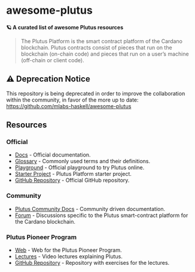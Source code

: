 # awesome-plutus

**🪐 A curated list of awesome Plutus resources**

> The Plutus Platform is the smart contract platform of the Cardano blockchain. Plutus contracts consist of pieces that run on the blockchain (on-chain code) and pieces that run on a user’s machine (off-chain or client code).

## ⚠️ Deprecation Notice

This repository is being deprecated in order to improve the collaboration within the community, in favor of the more up to date: https://github.com/mlabs-haskell/awesome-plutus

## Resources

### Official

- [Docs](https://docs.cardano.org/projects/plutus/en/latest) - Official documentation.
- [Glossary](https://playground.plutus.iohkdev.io/tutorial/reference/glossary.html) - Commonly used terms and their definitions.
- [Playground](https://playground.plutus.iohkdev.io/) - Official playground to try Plutus online.
- [Starter Project](https://github.com/input-output-hk/plutus-starter) - Plutus Platform starter project.
- [GitHub Repository](https://github.com/input-output-hk/plutus) - Official GitHub repository.

### Community

- [Plutus Community Docs](https://docs.plutus-community.com) - Community driven documentation.
- [Forum](https://forum.cardano.org/c/developers/cardano-plutus) - Discussions specific to the Plutus smart-contract platform for the Cardano blockchain.

### Plutus Pioneer Program

- [Web](https://developers.cardano.org/en/plutus-pioneer-program) - Web for the Plutus Pioneer Program.
- [Lectures](https://www.youtube.com/watch?v=IEn6jUo-0vU&list=PLK8ah7DzglhhJzuiz7X33UCHSTYPB-8Jt) - Video lectures explaining Plutus.
- [GitHub Repository](https://github.com/input-output-hk/plutus-pioneer-program) - Repository with exercises for the lectures.
